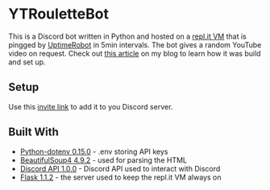 # YTRouletteBot
This is a Discord bot written in Python and hosted on a [repl.it VM](https://replit.com/@ransaked1/YTRouletteBot) that is pingged by [UptimeRobot](https://uptimerobot.com/) in 5min intervals. The bot gives a random YouTube video on request. Check out [this article](https://codenoodles.com/lets-build-an-always-on-discord-bot-with-python/) on my blog to learn how it was build and set up.

## Setup
 Use this [invite link](https://discord.com/api/oauth2/authorize?client_id=817498684627353641&permissions=75776&scope=bot) to add it to you Discord server.

## Built With
* [Python-dotenv 0.15.0](https://pypi.org/project/python-dotenv/) - .env storing API keys
* [BeautifulSoup4 4.9.2](https://www.crummy.com/software/BeautifulSoup/bs4/doc/) - used for parsing the HTML
* [Discord API 1.0.0](https://discordpy.readthedocs.io/en/latest/api.html) - Discord API used to interact with Discord
* [Flask 1.1.2](https://discordpy.readthedocs.io/en/latest/api.html) - the server used to keep the repl.it VM always on
